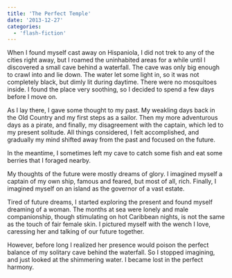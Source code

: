 ```yaml
---
title: 'The Perfect Temple'
date: '2013-12-27'
categories:
  - 'flash-fiction'
---
```


When I found myself cast away on Hispaniola, I did not trek to any of the cities
right away, but I roamed the uninhabited areas for a while until I discovered a
small cave behind a waterfall. The cave was only big enough to crawl into and
lie down. The water let some light in, so it was not completely black, but dimly
lit during daytime. There were no mosquitoes inside. I found the place very
soothing, so I decided to spend a few days before I move on.

<!-- truncate -->


As I lay there, I gave some thought to my past. My weakling days back in the Old
Country and my first steps as a sailor. Then my more adventurous days as a
pirate, and finally, my disagreement with the captain, which led to my present
solitude. All things considered, I felt accomplished, and gradually my mind
shifted away from the past and focused on the future.

In the meantime, I sometimes left my cave to catch some fish and eat some
berries that I foraged nearby.

My thoughts of the future were mostly dreams of glory. I imagined myself a
captain of my own ship, famous and feared, but most of all, rich. Finally, I
imagined myself on an island as the governor of a vast estate.

Tired of future dreams, I started exploring the present and found myself
dreaming of a woman. The months at sea were lonely and male companionship,
though stimulating on hot Caribbean nights, is not the same as the touch of fair
female skin. I pictured myself with the wench I love, caressing her and talking
of our future together.

However, before long I realized her presence would poison the perfect balance of
my solitary cave behind the waterfall. So I stopped imagining, and just looked
at the shimmering water. I became lost in the perfect harmony.
